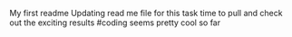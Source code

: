 My first readme
Updating read me file for this task
time to pull and check out the exciting results
#coding seems pretty cool so far


